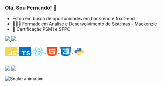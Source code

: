 ### Olá, Sou Fernando! 👋

-  Estou em busca de oportunidades em back-end e  front-end</h5>
- 👨🏻‍🎓 Formado em Análise e Desenvolvimento de Sistemas - Mackenzie
- 📃 Certificação PSM1 e SFPC



<div align="30">
  <a href="https://github.com/fernandofrazao">
  <img height="180em" src="https://github-readme-stats.vercel.app/api?username=fernandofrazao&show_icons=true&theme=dracula&include_all_commits=true&count_private=true"/>
  <img height="180em" src="https://github-readme-stats.vercel.app/api/top-langs/?username=fernandofrazao&layout=compact&langs_count=7&theme=dracula"/>
</div>
<div style="display: inline_block"><br>
  <img align="center" alt="fernandofrazao-Js" height="30" width="40" src="https://raw.githubusercontent.com/devicons/devicon/master/icons/javascript/javascript-plain.svg">
  <img align="center" alt="Rafa-Ts" height="30" width="40" src="https://raw.githubusercontent.com/devicons/devicon/master/icons/typescript/typescript-plain.svg">
  <img align="center" alt="fernandofrazao-React" height="30" width="40" src="https://raw.githubusercontent.com/devicons/devicon/master/icons/react/react-original.svg">
  <img align="center" alt="fernandofrazao-HTML" height="30" width="40" src="https://raw.githubusercontent.com/devicons/devicon/master/icons/html5/html5-original.svg">
  <img align="center" alt="fernandofrazao-CSS" height="30" width="40" src="https://raw.githubusercontent.com/devicons/devicon/master/icons/css3/css3-original.svg">
  <img align="center" alt="fernandofrazao-Python" height="30" width="40" src="https://raw.githubusercontent.com/devicons/devicon/master/icons/python/python-original.svg">
    
  ##
 
<div> 
  <a href = "mailto:contatofernandorobertofrazao@gmail.com"><img src="https://img.shields.io/badge/-Gmail-%23333?style=for-the-badge&logo=gmail&logoColor=white" target="_blank"></a>
  <a href="https://www.linkedin.com/in/fernandorobertofrazao/" target="_blank"><img src="https://img.shields.io/badge/-LinkedIn-%230077B5?style=for-the-badge&logo=linkedin&logoColor=white" target="_blank"></a> 

 ![Snake animation](https://github.com/fernandofrazao/fernandofrazao/blob/output/github-contribution-grid-snake.svg)
  
</div>

